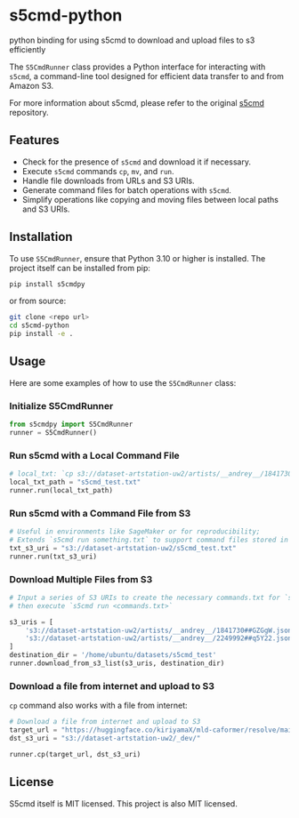# s5cmd-python

python binding for using s5cmd to download and upload files to s3 efficiently

The `S5CmdRunner` class provides a Python interface for interacting with `s5cmd`, a command-line tool designed for efficient data transfer to and from Amazon S3.

For more information about s5cmd, please refer to the original [s5cmd](https://github.com/peak/s5cmd) repository.

## Features

- Check for the presence of `s5cmd` and download it if necessary.
- Execute `s5cmd` commands `cp`, `mv`, and `run`.
- Handle file downloads from URLs and S3 URIs.
- Generate command files for batch operations with `s5cmd`.
- Simplify operations like copying and moving files between local paths and S3 URIs.

## Installation

To use `S5CmdRunner`, ensure that Python 3.10 or higher is installed. The project itself can be installed from pip:

```bash
pip install s5cmdpy
```

or from source:

```bash
git clone <repo url>
cd s5cmd-python
pip install -e .
```

## Usage

Here are some examples of how to use the `S5CmdRunner` class:

### Initialize S5CmdRunner

```python
from s5cmdpy import S5CmdRunner
runner = S5CmdRunner()
```

### Run s5cmd with a Local Command File

```python
# local_txt: `cp s3://dataset-artstation-uw2/artists/__andrey__/1841730##GZGgW.json .`
local_txt_path = "s5cmd_test.txt"
runner.run(local_txt_path)
```

### Run s5cmd with a Command File from S3

```python
# Useful in environments like SageMaker or for reproducibility; 
# Extends `s5cmd run something.txt` to support command files stored in S3
txt_s3_uri = "s3://dataset-artstation-uw2/s5cmd_test.txt"
runner.run(txt_s3_uri)
```

### Download Multiple Files from S3

```python
# Input a series of S3 URIs to create the necessary commands.txt for `s5cmd run`, 
# then execute `s5cmd run <commands.txt>`

s3_uris = [
    's3://dataset-artstation-uw2/artists/__andrey__/1841730##GZGgW.json', 
    's3://dataset-artstation-uw2/artists/__andrey__/2249992##q5Y22.json'
]
destination_dir = '/home/ubuntu/datasets/s5cmd_test'
runner.download_from_s3_list(s3_uris, destination_dir)
```

### Download a file from internet and upload to S3
`cp` command also works with a file from internet:
```python
# Download a file from internet and upload to S3
target_url = "https://huggingface.co/kiriyamaX/mld-caformer/resolve/main/ml_caformer_m36_dec-5-97527.onnx"
dst_s3_uri = "s3://dataset-artstation-uw2/_dev/"

runner.cp(target_url, dst_s3_uri)
```

## License

S5cmd itself is MIT licensed. This project is also MIT licensed.

